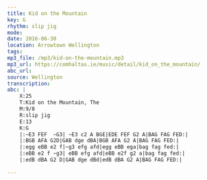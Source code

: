 ```yaml
---
title: Kid on the Mountain
key: G
rhythm: slip jig
mode: 
date: 2016-06-30
location: Arrowtown Wellington
tags: 
mp3_file: /mp3/kid-on-the-mountain.mp3
mp3_url: https://comhaltas.ie/music/detail/kid_on_the_mountain/
abc_url: 
source: Wellington
transcription:
abc: |
    X:25
    T:Kid on the Mountain, The
    M:9/8
    R:slip jig
    E:13
    K:G
    |:~E3 FEF  ~G3| ~E3 c2 A BGE|EDE FEF G2 A|BAG FAG FED:|
    |:BGB AFA G2D|GAB dge dBA|BGB AFA G2 A|BAG FAG FED:|
    |:egg eBB e2 f|~g3 efg afd|egg eBB ega|bag fag fed:|
    |:eBB e2 f ~g3| eBB efg afd|eBB e2f g2 a|bag fag fed:|
    |:edB dBA G2 D|GAB dge dBd|edB dBA G2 A|BAG FAG FED:|
    
---
```


